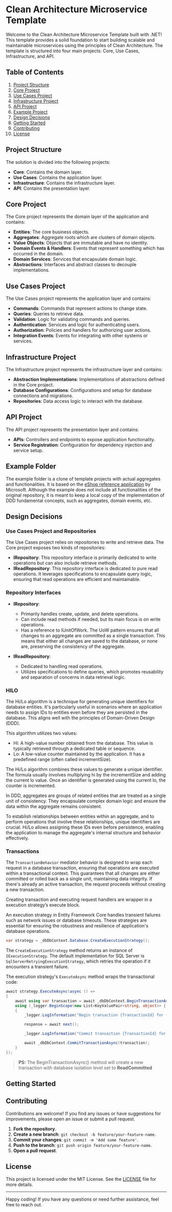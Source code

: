 # Clean Architecture Microservice Template

Welcome to the Clean Architecture Microservice Template built with .NET! This template provides a solid foundation to start building scalable and maintainable microservices using the principles of Clean Architecture. The template is structured into four main projects: Core, Use Cases, Infrastructure, and API.

## Table of Contents

1. [Project Structure](#project-structure)
2. [Core Project](#core-project)
3. [Use Cases Project](#use-cases-project)
4. [Infrastructure Project](#infrastructure-project)
5. [API Project](#api-project)
6. [Example Project](#example-folder)
7. [Design Decisions](#design-decisions)
8. [Getting Started](#getting-started)
9. [Contributing](#contributing)
10. [License](#license)

## Project Structure

The solution is divided into the following projects:

- **Core**: Contains the domain layer.
- **Use Cases**: Contains the application layer.
- **Infrastructure**: Contains the infrastructure layer.
- **API**: Contains the presentation layer.

## Core Project

The Core project represents the domain layer of the application and contains:

- **Entities**: The core business objects.
- **Aggregates**: Aggregate roots which are clusters of domain objects.
- **Value Objects**: Objects that are immutable and have no identity.
- **Domain Events & Handlers**: Events that represent something which has occurred in the domain.
- **Domain Services**: Services that encapsulate domain logic.
- **Abstractions**: Interfaces and abstract classes to decouple implementations.

## Use Cases Project

The Use Cases project represents the application layer and contains:

- **Commands**: Commands that represent actions to change state.
- **Queries**: Queries to retrieve data.
- **Validation**: Logic for validating commands and queries.
- **Authentication**: Services and logic for authenticating users.
- **Authorization**: Policies and handlers for authorizing user actions.
- **Integration Events**: Events for integrating with other systems or services.

## Infrastructure Project

The Infrastructure project represents the infrastructure layer and contains:

- **Abstraction Implementations**: Implementations of abstractions defined in the Core project.
- **Database Configurations**: Configurations and setup for database connections and migrations.
- **Repositories**: Data access logic to interact with the database.

## API Project

The API project represents the presentation layer and contains:

- **APIs**: Controllers and endpoints to expose application functionality.
- **Service Registration**: Configuration for dependency injection and service setup.

## Example Folder

The example folder is a clone of template projects with actual aggregates and functionalities. 
It is based on the [eShop reference application](https://github.com/dotnet/eShop) by Microsoft. 
Although the example does not include all functionalities of the original repository, it is meant to keep a local 
copy of the implementation of DDD fundamental concepts,  such as aggregates, domain events, etc.

## Design Decisions

### Use Cases Project and Repositories

The Use Cases project relies on repositories to write and retrieve data. The Core project exposes two kinds of repositories:

- **IRepository<T>**: This repository interface is primarily dedicated to write operations but can also include retrieve methods.
- **IReadRepository<T>**: This repository interface is dedicated to pure read operations. It leverages specifications to encapsulate query logic, ensuring that read operations are efficient and maintainable.

### Repository Interfaces

- **IRepository<T>**:
    - Primarily handles create, update, and delete operations.
    - Can include read methods if needed, but its main focus is on write operations.
    - Has a reference to IUnitOfWork. The UoW pattern ensures that all changes to an aggregate are committed as a single transaction. This means that either all changes are saved to the database, or none are, preserving the consistency of the aggregate.

- **IReadRepository<T>**:
    - Dedicated to handling read operations.
    - Utilizes specifications to define queries, which promotes reusability and separation of concerns in data retrieval logic.

### HILO

The Hi/Lo algorithm is a technique for generating unique identifiers for database entities. It's particularly useful in scenarios where an application needs to assign IDs to entities even before they are persisted in the database. This aligns well with the principles of Domain-Driven Design (DDD).

This algorithm utilizes two values:
- Hi: A high-value number obtained from the database. This value is typically retrieved through a dedicated table or sequence. 
- Lo: A low-value counter maintained by the application. It has a predefined range (often called incrementSize).

The Hi/Lo algorithm combines these values to generate a unique identifier. The formula usually involves multiplying hi by the incrementSize and adding the current lo value.
Once an identifier is generated using the current lo, the counter is incremented.

In DDD, aggregates are groups of related entities that are treated as a single unit of consistency. They encapsulate complex domain logic and ensure the data within the aggregate remains consistent.

To establish relationships between entities within an aggregate, and to perform operations that involve these relationships, unique identifiers are crucial. Hi/Lo allows assigning these IDs even before persistence, enabling the application to manage the aggregate's internal structure and behavior effectively.

### Transactions

The `TransactionBehavior` mediator behavior is designed to wrap each request in a database transaction, ensuring that operations are executed within a transactional context. This guarantees that all changes are either committed or rolled back as a single unit, maintaining data integrity. If there's already an active transaction, the request proceeds without creating a new transaction.

Creating transaction and executing request handlers are wrapper in a  execution strategy’s execute block.

An execution strategy in Entity Framework Core handles transient failures such as network issues or database timeouts. These strategies are essential for ensuring the robustness and resilience of  application's database operations.

```csharp
var strategy = _dbDbContext.Database.CreateExecutionStrategy();
```

The `CreateExecutionStrategy` method returns an instance of `IExecutionStrategy`. The default implementation for SQL Server is `SqlServerRetryingExecutionStrategy`, which retries the operation if it encounters a transient failure.

The execution strategy's `ExecuteAsync` method wraps the transactional code:

```csharp
await strategy.ExecuteAsync(async () =>
{
    await using var transaction = await _dbDbContext.BeginTransactionAsync();
    using (_logger.BeginScope(new List<KeyValuePair<string, object>> { new("TransactionContext", transaction.TransactionId) }))
    {
        _logger.LogInformation("Begin transaction {TransactionId} for {CommandName} ({@Command})", transaction.TransactionId, typeName, request);

        response = await next();

        _logger.LogInformation("Commit transaction {TransactionId} for {CommandName}", transaction.TransactionId, typeName);

        await _dbDbContext.CommitTransactionAsync(transaction);
    }
});
```

> **PS:** The BeginTransactionAsync() method will create a new transaction with database isolation level set to **ReadCommitted**
>

## Getting Started

## Contributing

Contributions are welcome! If you find any issues or have suggestions for improvements, please open an issue or submit a pull request.

1. **Fork the repository**.
2. **Create a new branch**: `git checkout -b feature/your-feature-name`.
3. **Commit your changes**: `git commit -m 'Add some feature'`.
4. **Push to the branch**: `git push origin feature/your-feature-name`.
5. **Open a pull request**.

## License

This project is licensed under the MIT License. See the [LICENSE](LICENSE) file for more details.

---

Happy coding! If you have any questions or need further assistance, feel free to reach out.